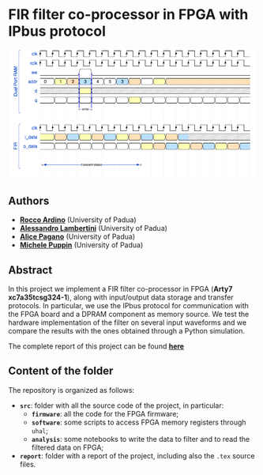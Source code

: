 # FIR filter co-processor in FPGA with IPbus protocol

<p align="center">
    <img src="./wavedrom.png" alt="Drawing" style="width: 500px"/>
</p>





## Authors

* [**Rocco Ardino**](https://github.com/RoccoA97) (University of Padua)
* [**Alessandro Lambertini**](https://github.com/Lambe96) (University of Padua)
* [**Alice Pagano**](https://github.com/AlicePagano?tab=repositories) (University of Padua)
* [**Michele Puppin**](https://github.com/michelepuppin) (University of Padua)





## Abstract
In this project we implement a FIR filter co-processor in FPGA (**Arty7 xc7a35tcsg324-1**), along with input/output data storage and transfer protocols. In particular, we use the IPbus protocol for communication with the FPGA board and a DPRAM component as memory source. We test the hardware implementation of the filter on several input waveforms and we compare the results with the ones obtained through a Python simulation.

The complete report of this project can be found [**here**](https://github.com/RoccoA97/VHDL_IPBUS_filter/blob/master/report/main/main.pdf)





## Content of the folder
The repository is organized as follows:
* **`src`**: folder with all the source code of the project, in particular:
    * **`firmware`**: all the code for the FPGA firmware;
    * **`software`**: some scripts to access FPGA memory registers through `uhal`;
    * **`analysis`**: some notebooks to write the data to filter and to read the filtered data on FPGA;
* **`report`**: folder with a report of the project, including also the `.tex` source files.
